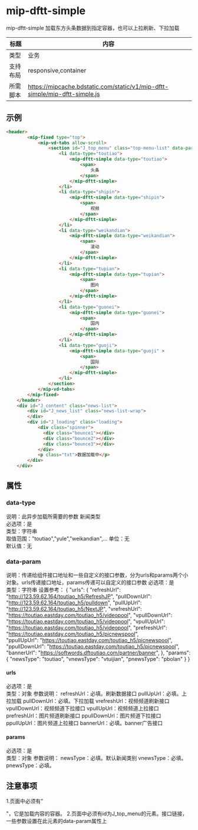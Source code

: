 # mip-dftt-simple

mip-dftt-simple 加载东方头条数据到指定容器，也可以上拉刷新、下拉加载

标题|内容
----|----
类型|业务
支持布局|responsive,container
所需脚本|https://mipcache.bdstatic.com/static/v1/mip-dftt-simple/mip-dftt-simple.js

## 示例
```html
<header>
        <mip-fixed type="top">
            <mip-vd-tabs allow-scroll>
                <section id="J_top_menu" class="top-menu-list" data-param='{"urls":{"refreshUrl":"http://123.59.62.164/toutiao_h5/RefreshJP","pullDownUrl":"http://123.59.62.164/toutiao_h5/pulldown","pullUpUrl":"http://123.59.62.164/toutiao_h5/NextJP","vrefreshUrl": "https://toutiao.eastday.com/toutiao_h5/videopool","vpullDownUrl": "https://toutiao.eastday.com/toutiao_h5/videopool","vpullUpUrl": "https://toutiao.eastday.com/toutiao_h5/videopool", "prefreshUrl": "https://toutiao.eastday.com/toutiao_h5/picnewspool","ppullUpUrl": "https://toutiao.eastday.com/toutiao_h5/picnewspool","ppullDownUrl": "https://toutiao.eastday.com/toutiao_h5/picnewspool","bannerUrl":"https://softwords.dftoutiao.com/partner/banner","dspUrl":"http://123.59.62.164/partner/list"},"params":{"newsType":"toutiao","vnewsType":"vtuijian","pnewsType":"pbolan"}}'>
                    <li data-type="toutiao">
                        <mip-dftt-simple data-type="toutiao">
                            <span>
                                头条
                            </span>
                        </mip-dftt-simple>
                    </li>
                    <li data-type="shipin">
                        <mip-dftt-simple data-type="shipin">
                            <span>
                                视频
                            </span>
                        </mip-dftt-simple>
                    </li>
                    <li data-type="weikandian">
                        <mip-dftt-simple data-type="weikandian">
                            <span>
                                滚动
                            </span>
                        </mip-dftt-simple>
                    </li>
                    <li data-type="tupian">
                        <mip-dftt-simple data-type="tupian">
                            <span>
                                图片
                            </span>
                        </mip-dftt-simple>
                    </li>
                    <li data-type="guonei">
                        <mip-dftt-simple data-type="guonei">
                            <span>
                                国内
                            </span>
                        </mip-dftt-simple>
                    </li>
                    <li data-type="guoji">
                        <mip-dftt-simple data-type="guoji" >
                            <span>
                                国际
                            </span>
                        </mip-dftt-simple>
                    </li>
                </section>
            </mip-vd-tabs>
        </mip-fixed>
    </header>
    <div id="J_content" class="news-list">
        <div id="J_news_list" class="news-list-wrap">
        </div>
        <div id="J_loading" class="loading">
            <div class="spinner">
              <div class="bounce1"></div>
              <div class="bounce2"></div>
              <div class="bounce3"></div>
            </div>
            <p class="txt">数据加载中</p>
        </div>
    </div>
```

## 属性

### data-type
说明：此异步加载所需要的参数 新闻类型  
必选项：是   
类型：字符串   
取值范围："toutiao","yule","weikandian",...
单位：无   
默认值：无 

### data-param
说明：传递给组件接口地址和一些自定义的接口参数，分为urls和params两个小对象。urls传递接口地址，params传递可以自定义的接口参数
必选项：是   
类型：字符串
设置参考：
{
  "urls": {
    "refreshUrl": "http://123.59.62.164/toutiao_h5/RefreshJP",
    "pullDownUrl": "http://123.59.62.164/toutiao_h5/pulldown",
    "pullUpUrl": "http://123.59.62.164/toutiao_h5/NextJP",
    "vrefreshUrl": "https://toutiao.eastday.com/toutiao_h5/videopool",
    "vpullDownUrl": "https://toutiao.eastday.com/toutiao_h5/videopool",
    "vpullUpUrl": "https://toutiao.eastday.com/toutiao_h5/videopool", 
    "prefreshUrl": "https://toutiao.eastday.com/toutiao_h5/picnewspool",  
    "ppullUpUrl": "https://toutiao.eastday.com/toutiao_h5/picnewspool", 
    "ppullDownUrl": "https://toutiao.eastday.com/toutiao_h5/picnewspool",
    "bannerUrl": "https://softwords.dftoutiao.com/partner/banner",
  },
  "params": {
    "newsType": "toutiao",
    "vnewsType": "vtuijian",
    "pnewsType": "pbolan"
  }
}
#### urls
必选项：是   
类型：对象
参数说明：
refreshUrl：必填。刷新数据接口
pullUpUrl：必填。上拉加载
pullDownUrl：必填。下拉加载
vrefreshUrl：视频频道刷新接口
vpullDownUrl：视频频道下拉接口
vpullUpUrl：视频频道上拉接口
prefreshUrl：图片频道刷新接口
ppullDownUrl：图片频道下拉接口
ppullUpUrl：图片频道上拉接口
bannerUrl：必填。banner广告接口
#### params
必选项：是   
类型：对象
参数说明：
newsType：必填。默认新闻类别
vnewsType：必填。
pnewsType：必填。

## 注意事项
1.页面中必须有"<div id="J_content" class="news-list"><div id="J_news_list" class="news-list-wrap"></div></div>"，它是加载内容的容器。
2.页面中必须有id为J_top_menu的元素。接口链接，一些参数设置在此元素的data-param属性上

